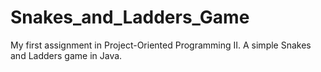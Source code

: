 # Snakes_and_Ladders_Game
My first assignment in Project-Oriented Programming II. A simple Snakes and Ladders game in Java.
